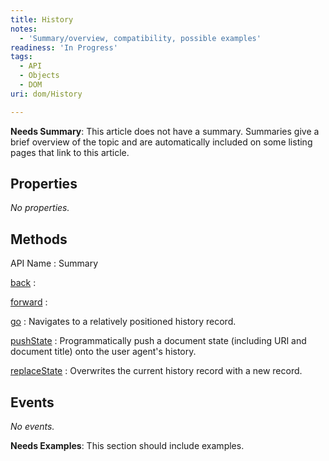 ```yaml
---
title: History
notes:
  - 'Summary/overview, compatibility, possible examples'
readiness: 'In Progress'
tags:
  - API
  - Objects
  - DOM
uri: dom/History

---
```

**Needs Summary**: This article does not have a summary. Summaries give a brief overview of the topic and are automatically included on some listing pages that link to this article.

## Properties

*No properties.*

## Methods

API Name
:   Summary

[back](/dom/History/back)
:

[forward](/dom/History/forward)
:

[go](/dom/History/go)
:   Navigates to a relatively positioned history record.

[pushState](/dom/History/pushState)
:   Programmatically push a document state (including URI and document title) onto the user agent's history.

[replaceState](/dom/History/replaceState)
:   Overwrites the current history record with a new record.

## Events

*No events.*

**Needs Examples**: This section should include examples.

